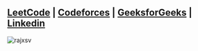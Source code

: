 [LeetCode](https://leetcode.com/rajxsv/) |
[Codeforces](https://codeforces.com/profile/suzzume) |
[GeeksforGeeks](https://auth.geeksforgeeks.org/user/rajessvee/?utm_source=geeksforgeeks&utm_medium=my_profile&utm_campaign=auth_user) |
[Linkedin](https://www.linkedin.com/in/rajpreet-singh-b8200a224/) 
---

<p width="full" >  <img align="center" src="https://github-readme-streak-stats.herokuapp.com/?user=rajxsv&" alt="rajxsv" /></p>
